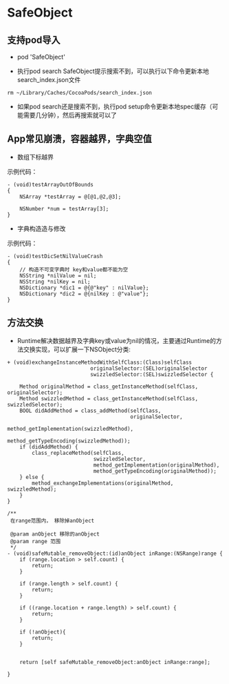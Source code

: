 # SafeObject

## 支持pod导入

* pod 'SafeObject'

* 执行pod search SafeObject提示搜索不到，可以执行以下命令更新本地search_index.json文件
  
```objc 
rm ~/Library/Caches/CocoaPods/search_index.json
```
* 如果pod search还是搜索不到，执行pod setup命令更新本地spec缓存（可能需要几分钟），然后再搜索就可以了

## App常见崩溃，容器越界，字典空值

* 数组下标越界

示例代码：

```objc       
- (void)testArrayOutOfBounds
{
    NSArray *testArray = @[@1,@2,@3];
    
    NSNumber *num = testArray[3];
}
```

* 字典构造造与修改

示例代码：

```objc       
- (void)testDicSetNilValueCrash
{
    // 构造不可变字典时 key和value都不能为空
    NSString *nilValue = nil;
    NSString *nilKey = nil;
    NSDictionary *dic1 = @{@"key" : nilValue};
    NSDictionary *dic2 = @{nilKey : @"value"};
}

```

## 方法交换

* Runtime解决数据越界及字典key或value为nil的情况，主要通过Runtime的方法交换实现，可以扩展一下NSObject分类:
    

```objc       
+ (void)exchangeInstanceMethodWithSelfClass:(Class)selfClass
                           originalSelector:(SEL)originalSelector
                           swizzledSelector:(SEL)swizzledSelector {
    
    Method originalMethod = class_getInstanceMethod(selfClass, originalSelector);
    Method swizzledMethod = class_getInstanceMethod(selfClass, swizzledSelector);
    BOOL didAddMethod = class_addMethod(selfClass,
                                        originalSelector,
                                        method_getImplementation(swizzledMethod),
                                        method_getTypeEncoding(swizzledMethod));
    if (didAddMethod) {
        class_replaceMethod(selfClass,
                            swizzledSelector,
                            method_getImplementation(originalMethod),
                            method_getTypeEncoding(originalMethod));
    } else {
        method_exchangeImplementations(originalMethod, swizzledMethod);
    }
}

```

```objc
/**
 在range范围内， 移除掉anObject
 
 @param anObject 移除的anObject
 @param range 范围
 */
- (void)safeMutable_removeObject:(id)anObject inRange:(NSRange)range {
    if (range.location > self.count) {
        return;
    }
    
    if (range.length > self.count) {
        return;
    }
    
    if ((range.location + range.length) > self.count) {
        return;
    }
    
    if (!anObject){
        return;
    }
    
    
    return [self safeMutable_removeObject:anObject inRange:range];
    
}
```
